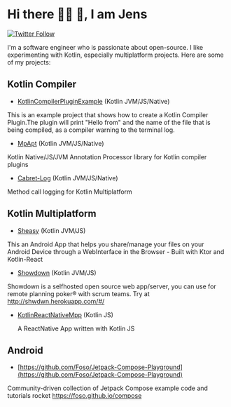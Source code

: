 # Hi there  🙋‍♂️ 🙋‍, I am Jens


<a href="https://twitter.com/jklingenberg_"><img alt="Twitter Follow" src="https://img.shields.io/twitter/follow/jklingenberg_?style=for-the-badge&color=09f&labelColor=black&logo=twitter&label=@jklingenberg_"></a>
</p>

I'm a software engineer who is passionate about open-source. I like experimenting with Kotlin, especially multiplatform projects. Here are some of my projects:

## Kotlin Compiler
* [KotlinCompilerPluginExample](https://github.com/Foso/KotlinCompilerPluginExample) (Kotlin JVM/JS/Native)

This is an example project that shows how to create a Kotlin Compiler Plugin.The plugin will print "Hello from" and the name of the file that is being compiled, as a compiler warning to the terminal log. 

* [MpApt](https://github.com/Foso/MpApt) (Kotlin JVM/JS/Native)

Kotlin Native/JS/JVM Annotation Processor library for Kotlin compiler plugins 

* [Cabret-Log](https://github.com/Foso/Cabret-Log) (Kotlin JVM/JS/Native)

Method call logging for Kotlin Multiplatform 


## Kotlin Multiplatform 

* [Sheasy](https://github.com/Foso/Sheasy) (Kotlin JVM/JS)

This an Android App that helps you share/manage your files on your Android Device through a WebInterface in the Browser - Built with Ktor and Kotlin-React 

* [Showdown](https://github.com/Foso/Showdown) (Kotlin JVM/JS)

 Showdown is a selfhosted open source web app/server, you can use for remote planning poker® with scrum teams. Try at http://shwdwn.herokuapp.com/#/ 
 
* [KotlinReactNativeMpp](https://github.com/Foso/KotlinReactNativeMpp) (Kotlin JS)
 
  A ReactNative App written with Kotlin JS 
  
## Android

* [https://github.com/Foso/Jetpack-Compose-Playground](https://github.com/Foso/Jetpack-Compose-Playground) 

 Community-driven collection of Jetpack Compose example code and tutorials rocket https://foso.github.io/compose 
 
